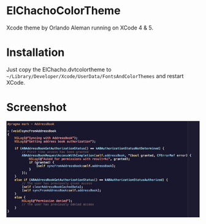 ElChachoColorTheme
==================

Xcode theme by Orlando Aleman running on XCode 4 &amp; 5.


# Installation
Just copy the ElChacho.dvtcolortheme to `~/Library/Developer/Xcode/UserData/FontsAndColorThemes` and restart XCode.

# Screenshot
![image](./screenshot.png)
